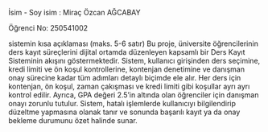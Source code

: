 İsim - Soy isim : Miraç Özcan AĞCABAY

Öğrenci No: 250541002

sistemin kısa açıklaması (maks. 5-6 satır)
Bu proje, üniversite öğrencilerinin ders kayıt süreçlerini dijital ortamda düzenleyen kapsamlı bir Ders Kayıt Sisteminin akışını göstermektedir. Sistem, kullanıcı girişinden ders seçimine, kredi limiti ve ön koşul kontrollerine, kontenjan denetimine ve danışman onay sürecine kadar tüm adımları detaylı biçimde ele alır. Her ders için kontenjan, ön koşul, zaman çakışması ve kredi limiti gibi koşullar ayrı ayrı kontrol edilir. Ayrıca, GPA değeri 2.5’in altında olan öğrenciler için danışman onayı zorunlu tutulur. Sistem, hatalı işlemlerde kullanıcıyı bilgilendirip düzeltme yapmasına olanak tanır ve sonunda başarılı kayıt ya da onay bekleme durumunu özet halinde sunar.
